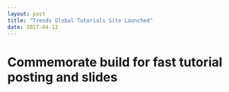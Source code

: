 ```yaml
---
layout: post
title: "Trends Global Tutorials Site Launched"
date: 2017-04-12
---
```


# Commemorate build for fast tutorial posting and slides
